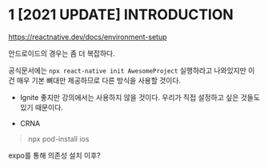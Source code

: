 # 1 [2021 UPDATE] INTRODUCTION

https://reactnative.dev/docs/environment-setup

안드로이드의 경우는 좀 더 복잡하다.

공식문서에는 `npx react-native init AwesomeProject` 실행하라고 나와있지만 이건 매우 기본 뼈대만 제공하므로 다른 방식을 사용할 것이다.

- Ignite
  좋지만 강의에서는 사용하지 않을 것이다. 우리가 직접 설정하고 싶은 것들도 있기 때문이다.

- CRNA

> npx pod-install ios

expo를 통해 의존성 설치 이후?
